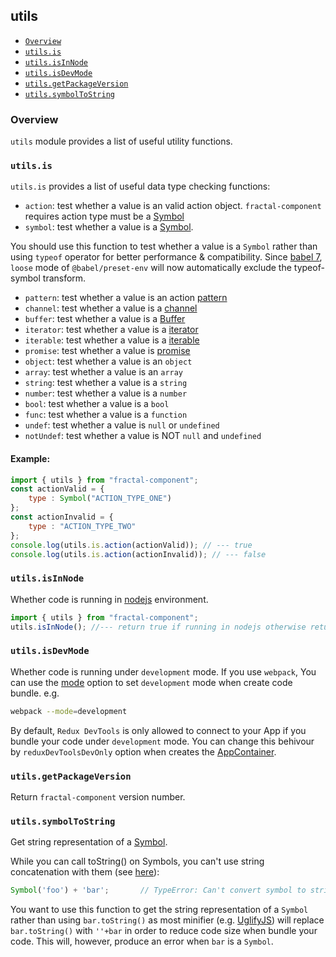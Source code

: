 ## utils

- [`Overview`](#overview)
- [`utils.is`](#utilsis)
- [`utils.isInNode`](#utilsisinnode)
- [`utils.isDevMode`](#utilsisdevmode)
- [`utils.getPackageVersion`](#utilsgetpackageversion)
- [`utils.symbolToString`](#utilssymboltostring)

### Overview

`utils` module provides a list of useful utility functions. 

### `utils.is`

`utils.is` provides a list of useful data type checking functions:
- `action`: test whether a value is an valid action object. `fractal-component` requires action type must be a [Symbol](https://developer.mozilla.org/en-US/docs/Web/JavaScript/Reference/Global_Objects/Symbol)
- `symbol`: test whether a value is a [Symbol](https://developer.mozilla.org/en-US/docs/Web/JavaScript/Reference/Global_Objects/Symbol). 

You should use this function to test whether a value is a `Symbol` rather than using `typeof` operator for better performance & compatibility. Since [babel 7](https://babeljs.io/docs/en/v7-migration#babel-preset-env), `loose` mode of `@babel/preset-env` will now automatically exclude the typeof-symbol transform. 

- `pattern`: test whether a value is an action [pattern](https://github.com/redux-saga/redux-saga/tree/v1.0.0-beta.2/docs/api#takepattern)
- `channel`: test whether a value is a [channel](https://redux-saga.js.org/docs/api/#channel)
- `buffer`: test whether a value is a [Buffer](https://redux-saga.js.org/docs/api/#buffer)
- `iterator`: test whether a value is a [iterator](https://developer.mozilla.org/en-US/docs/Web/JavaScript/Guide/Iterators_and_Generators#Iterators)
- `iterable`: test whether a value is a [iterable](https://developer.mozilla.org/en-US/docs/Web/JavaScript/Guide/Iterators_and_Generators#Iterables)
- `promise`: test whether a value is [promise](https://developer.mozilla.org/en-US/docs/Web/JavaScript/Reference/Global_Objects/Promise)
- `object`: test whether a value is an `object`
- `array`: test whether a value is an `array`
- `string`: test whether a value is a `string`
- `number`: test whether a value is a `number`
- `bool`: test whether a value is a `bool`
- `func`: test whether a value is a `function`
- `undef`: test whether a value is `null` or `undefined`
- `notUndef`: test whether a value is NOT `null` and `undefined`

#### Example:

```javascript
import { utils } from "fractal-component";
const actionValid = {
    type : Symbol("ACTION_TYPE_ONE")
};
const actionInvalid = {
    type : "ACTION_TYPE_TWO"
};
console.log(utils.is.action(actionValid)); // --- true
console.log(utils.is.action(actionInvalid)); // --- false
```

###  `utils.isInNode`

Whether code is running in [nodejs](https://nodejs.org/en/) environment.

```javascript
import { utils } from "fractal-component";
utils.isInNode(); //--- return true if running in nodejs otherwise return false
```

### `utils.isDevMode`

Whether code is running under `development` mode. If you use `webpack`, You can use the [mode](https://webpack.js.org/concepts/mode/) option to set `development` mode when create code bundle. e.g.

```bash
webpack --mode=development
```
By default, `Redux DevTools` is only allowed to connect to your App if you bundle your code under `development` mode. You can change this behivour by `reduxDevToolsDevOnly` option when creates the [AppContainer](./AppContainer.md#initialisation-constructor).

### `utils.getPackageVersion`

Return `fractal-component` version number.

### `utils.symbolToString`

Get string representation of a [Symbol](https://developer.mozilla.org/en-US/docs/Web/JavaScript/Reference/Global_Objects/Symbol).

While you can call toString() on Symbols, you can't use string concatenation with them (see [here](https://developer.mozilla.org/en-US/docs/Web/JavaScript/Reference/Global_Objects/Symbol/toString#No_string_concatenation)):

```javascript
Symbol('foo') + 'bar';       // TypeError: Can't convert symbol to string
```

You want to use this function to get the string representation of a `Symbol` rather than using `bar.toString()` as most minifier (e.g. [UglifyJS](https://github.com/webpack-contrib/uglifyjs-webpack-plugin)) will replace `bar.toString()` with `''+bar` in order to reduce code size when bundle your code. This will, however, produce an error when `bar` is a `Symbol`.

